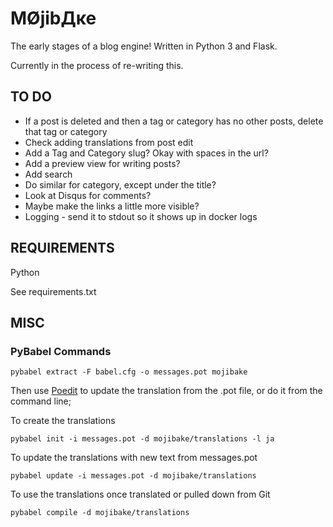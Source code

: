﻿MØjibДĸe
================================

The early stages of a blog engine!
Written in Python 3 and Flask.

Currently in the process of re-writing this.

TO DO
-------------------------
- If a post is deleted and then a tag or category has no other posts, delete that tag or category
- Check adding translations from post edit
- Add a Tag and Category slug? Okay with spaces in the url?
- Add a preview view for writing posts?
- Add search
- Do similar for category, except under the title?
- Look at Disqus for comments?
- Maybe make the links a little more visible?
- Logging - send it to stdout so it shows up in docker logs

REQUIREMENTS
-------------------------

Python

See requirements.txt

MISC
-------------------------

### PyBabel Commands ###
    pybabel extract -F babel.cfg -o messages.pot mojibake

Then use [Poedit](http://poedit.net/) to update the translation from the .pot file, or do it from the command line;

To create the translations

    pybabel init -i messages.pot -d mojibake/translations -l ja

To update the translations with new text from messages.pot

    pybabel update -i messages.pot -d mojibake/translations

To use the translations once translated or pulled down from Git

    pybabel compile -d mojibake/translations
